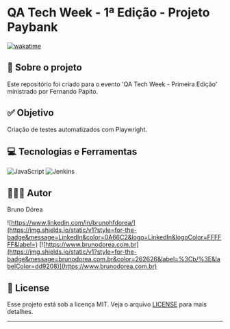 # QA Tech Week - 1ª Edição - Projeto Paybank

[![wakatime](https://wakatime.com/badge/user/68660678-6b86-4b78-98df-f5f41a37e1bc/project/3c6f996e-5e41-4664-82a3-1543c4777c00.svg)](https://wakatime.com/badge/user/68660678-6b86-4b78-98df-f5f41a37e1bc/project/3c6f996e-5e41-4664-82a3-1543c4777c00)

## 💼 Sobre o projeto

Este repositório foi criado para o evento 'QA Tech Week - Primeira Edição' ministrado por Fernando Papito.

## ✅ Objetivo

Criação de testes automatizados com Playwright.

## 💻 Tecnologias e Ferramentas

![JavaScript](https://img.shields.io/static/v1?style=for-the-badge&message=JavaScript&color=222222&logo=JavaScript&logoColor=F7DF1E&label=)
![Jenkins](https://img.shields.io/badge/Jenkins-D24939?style=for-the-badge&logo=Jenkins&logoColor=FFFFFF)

## 👨🏽‍💻 Autor

Bruno Dórea

![https://www.linkedin.com/in/brunohfdorea/](https://img.shields.io/static/v1?style=for-the-badge&message=LinkedIn&color=0A66C2&logo=LinkedIn&logoColor=FFFFFF&label=)
[![https://www.brunodorea.com.br](https://img.shields.io/static/v1?style=for-the-badge&message=brunodorea.com.br&color=262626&label=%3Cb/%3E&labelColor=dd9208)](https://www.brunodorea.com.br)

## 📝 License

Esse projeto está sob a licença MIT. Veja o arquivo [LICENSE](LICENSE) para mais detalhes.

---
